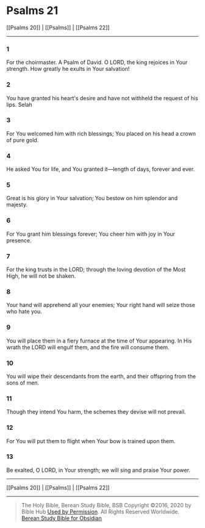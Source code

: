 # Psalms 21

[[Psalms 20]] | [[Psalms]] | [[Psalms 22]]

---

### 1
For the choirmaster. A Psalm of David. O LORD, the king rejoices in Your strength. How greatly he exults in Your salvation!

### 2
You have granted his heart's desire and have not withheld the request of his lips. Selah

### 3
For You welcomed him with rich blessings; You placed on his head a crown of pure gold.

### 4
He asked You for life, and You granted it—length of days, forever and ever.

### 5
Great is his glory in Your salvation; You bestow on him splendor and majesty.

### 6
For You grant him blessings forever; You cheer him with joy in Your presence.

### 7
For the king trusts in the LORD; through the loving devotion of the Most High, he will not be shaken.

### 8
Your hand will apprehend all your enemies; Your right hand will seize those who hate you.

### 9
You will place them in a fiery furnace at the time of Your appearing. In His wrath the LORD will engulf them, and the fire will consume them.

### 10
You will wipe their descendants from the earth, and their offspring from the sons of men.

### 11
Though they intend You harm, the schemes they devise will not prevail.

### 12
For You will put them to flight when Your bow is trained upon them.

### 13
Be exalted, O LORD, in Your strength; we will sing and praise Your power.

---

[[Psalms 20]] | [[Psalms]] | [[Psalms 22]]

---

> The Holy Bible, Berean Study Bible, BSB
> Copyright &copy;2016, 2020 by Bible Hub
> [Used by Permission](https://berean.bible/terms.htm). All Rights Reserved Worldwide.
> [Berean Study Bible for Obsidian](https://github.com/gapmiss/berean-study-bible-for-obsidian)</small>

